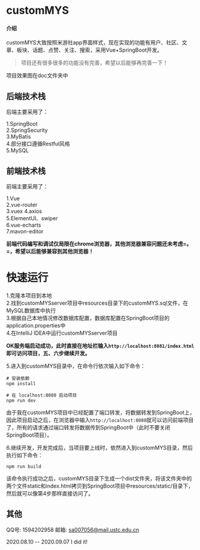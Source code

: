  
# customMYS

#### 介绍
customMYS大致按照米游社app界面样式，现在实现的功能有用户、社区、文章、板块、话题、点赞、关注、搜索，采用Vue+SpringBoot开发。 

>项目还有很多很多的功能没有完善，希望以后能够再完善一下！

项目效果图在doc文件夹中

## 后端技术栈

后端主要采用了：  

1.SpringBoot  
2.SpringSecurity  
3.MyBatis  
4.部分接口遵循Restful风格  
5.MySQL  

## 前端技术栈

前端主要采用了：  

1.Vue  
2.vue-router  
3.vuex
4.axios  
5.ElementUI、swiper  
6.vue-echarts  
7.mavon-editor  


**前端代码编写和调试仅局限在chrome浏览器，其他浏览器兼容问题还未考虑=。=，希望以后能够兼容到其他浏览器！**


# 快速运行  

1.克隆本项目到本地  
2.找到customMYSserver项目中resources目录下的customMYS.sql文件，在MySQL数据库中执行  
3.根据自己本地情况修改数据库配置，数据库配置在SpringBoot项目的application.properties中  
4.在IntelliJ IDEA中运行customMYSserver项目  

**OK服务端启动成功，此时直接在地址栏输入```http://localhost:8081/index.html```即可访问项目，五、六步继续开发。**  

5.进入到customMYS目录中，在命令行依次输入如下命令：  

```
# 安装依赖
npm install

# 在 localhost:8080 启动项目
npm run dev
```  

由于我在customMYS项目中已经配置了端口转发，将数据转发到SpringBoot上，因此项目启动之后，在浏览器中输入```http://localhost:8080```就可以访问前端项目了，所有的请求通过端口转发将数据传到SpringBoot中（此时不要关闭SpringBoot项目）。  

6.继续开发，开发完成后，当项目要上线时，依然进入到customMYS目录，然后执行如下命令：  

```
npm run build
```  

该命令执行成功之后，customMYS目录下生成一个dist文件夹，将该文件夹中的两个文件static和index.html拷贝到SpringBoot项目中resources/static/目录下，然后就可以像第4步那样直接访问了。  


## 其他

QQ号: 1594202958
邮箱: sa007056@mail.ustc.edu.cn

2020.08.10 -- 2020.09.07
I did it!
